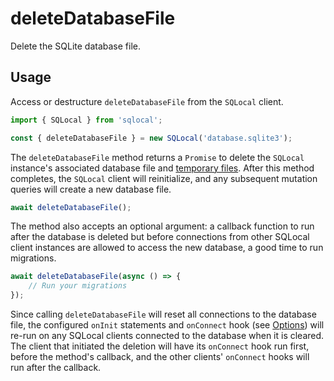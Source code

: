 # deleteDatabaseFile

Delete the SQLite database file.

## Usage

Access or destructure `deleteDatabaseFile` from the `SQLocal` client.

```javascript
import { SQLocal } from 'sqlocal';

const { deleteDatabaseFile } = new SQLocal('database.sqlite3');
```

<!-- @include: ../.partials/initialization-note.md -->

The `deleteDatabaseFile` method returns a `Promise` to delete the `SQLocal` instance's associated database file and [temporary files](https://www.sqlite.org/tempfiles.html). After this method completes, the `SQLocal` client will reinitialize, and any subsequent mutation queries will create a new database file.

```javascript
await deleteDatabaseFile();
```

The method also accepts an optional argument: a callback function to run after the database is deleted but before connections from other SQLocal client instances are allowed to access the new database, a good time to run migrations.

```javascript
await deleteDatabaseFile(async () => {
	// Run your migrations
});
```

Since calling `deleteDatabaseFile` will reset all connections to the database file, the configured `onInit` statements and `onConnect` hook (see [Options](../guide/setup.md#options)) will re-run on any SQLocal clients connected to the database when it is cleared. The client that initiated the deletion will have its `onConnect` hook run first, before the method's callback, and the other clients' `onConnect` hooks will run after the callback.
